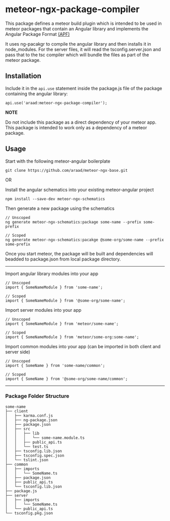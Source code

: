 # meteor-ngx-package-compiler
This package defines a meteor build plugin which is intended to be used in meteor packages that contain an Angular library and implements the Angular Package Format [(APF)](https://docs.google.com/document/d/1CZC2rcpxffTDfRDs6p1cfbmKNLA6x5O-NtkJglDaBVs/preview)

It uses ng-pacakgr to compile the angular library and then installs it in node_modules. For the server files, it will read the tsconfig.server.json and pass that to the tsc compiler which will bundle the files as part of the meteor package.

## Installation

Include it in the ```api.use``` statement inside the package.js file of the package containing the angular library:
```
api.use('araad:meteor-ngx-package-compiler');
```

**NOTE**

Do not include this package as a direct dependency of your meteor app. This package is intended to work only as a dependency of a meteor package.

## Usage


Start with the following meteor-angular boilerplate
```
git clone https://github.com/araad/meteor-ngx-base.git
```
OR 

Install the angular schematics into your existing meteor-angular project
```
npm install --save-dev meteor-ngx-schematics
```


Then generate a new package using the schematics

```
// Unscoped
ng generate meteor-ngx-schematics:package some-name --prefix some-prefix

// Scoped
ng generate meteor-ngx-schematics:pacakge @some-org/some-name --prefix some-prefix
```

Once you start meteor, the package will be built and dependencies will beadded to package.json from local package directory.

---

Import angular library modules into your app
```
// Unscoped
import { SomeNameModule } from 'some-name';

// Scoped
import { SomeNameModule } from '@some-org/some-name';
```

Import server modules into your app
```
// Unscoped
import { SomeNameModule } from 'meteor/some-name';

// Scoped
import { SomeNameModule } from 'meteor/some-org:some-name';
```

Import common modules into your app (can be imported in both client and server side)
```
// Unscoped
import { SomeName } from 'some-name/common';

// Scoped
import { SomeName } from '@some-org/some-name/common';
```

---

### Package Folder Structure
```
some-name
├── client
│   ├── karma.conf.js
│   ├── ng-package.json
│   ├── package.json
│   ├── src
│   │   ├── lib
│   │   │   └── some-name.module.ts
│   │   ├── public_api.ts
│   │   └── test.ts
│   ├── tsconfig.lib.json
│   ├── tsconfig.spec.json
│   └── tslint.json
├── common
│   ├── imports
│   │   └── SomeName.ts
│   ├── package.json
│   ├── public_api.ts
│   └── tsconfig.lib.json
├── package.js
├── server
│   ├── imports
│   │   └── SomeName.ts
│   └── public_api.ts
└── tsconfig.pkg.json
```